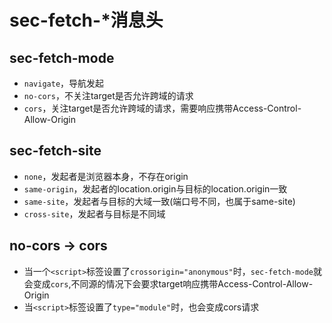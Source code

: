 # sec-fetch-*消息头

## sec-fetch-mode
* `navigate`，导航发起
* `no-cors`，不关注target是否允许跨域的请求
* `cors`，关注target是否允许跨域的请求，需要响应携带Access-Control-Allow-Origin


## sec-fetch-site
* `none`，发起者是浏览器本身，不存在origin
* `same-origin`，发起者的location.origin与目标的location.origin一致
* `same-site`，发起者与目标的大域一致(端口号不同，也属于same-site)
* `cross-site`，发起者与目标是不同域

## no-cors -> cors
* 当一个`<script>`标签设置了`crossorigin="anonymous"`时，`sec-fetch-mode`就会变成`cors`,不同源的情况下会要求target响应携带Access-Control-Allow-Origin
* 当`<script>`标签设置了`type="module"`时，也会变成cors请求

